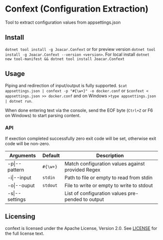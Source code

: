 # Confext (**Conf**iguration **Ext**raction)

Tool to extract configuration values from appsettings.json

## Install

`dotnet tool install -g Joacar.Confext` or for preview version `dotnet tool install -g Joacar.Confext --version <version>`. For local install `dotnet new tool-manifest && dotnet tool install Joacar.Confext`

## Usage

Piping and redirection of input/output is fully supported. `$cat appsettings.json | confext -p "#{\w+}" -o docker.conf` or `$confext < appsettings.json >> docker.conf` and on Windows `>type appsettings.json | dotnet run`.

When done entering text via the console, send the EOF byte (`Ctrl+Z` or F6 on Windows) to start parsing content.

### API

If exection completed successfully zero exit code will be set, otherwise exit code will be non-zero.

| Arguments | Default | Description |
|-----------|---------|-------------|
| -p\|--pattern | `#{\w+}` | Match configuration values against provided Regex |
| -i\|--input | `stdin` | Path to file or empty to read from stdin |
| -o\|--ouput | `stdout` | File to write or empty to write to stdout |
| -s\|--settings | | List of configuration values pre-pended to output |

## Licensing

confext is licensed under the Apache License, Version 2.0. See [LICENSE](LICENSE) for the full license text.
